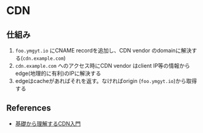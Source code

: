 # CDN

## 仕組み

1. `foo.ymgyt.io` にCNAME recordを追加し、CDN vendor のdomainに解決する(`cdn.example.com`)
2. `cdn.example.com` へのアクセス時にCDN vendor はclient IP等の情報からedge(地理的に有利)のIPに解決する
3. edgeはcacheがあればそれを返す。なければorigin (`foo.ymgyt.io`)から取得する

## References

* [基礎から理解するCDN入門](https://www.bloomblock.net/media/cdn-basic-series/)

